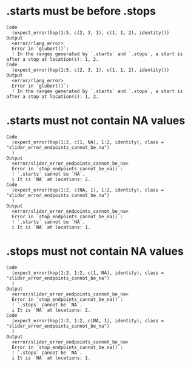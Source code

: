 # .starts must be before .stops

    Code
      (expect_error(hop(1:5, c(2, 3, 1), c(1, 1, 2), identity)))
    Output
      <error/rlang_error>
      Error in `glubort()`:
      ! In the ranges generated by `.starts` and `.stops`, a start is after a stop at location(s): 1, 2.
    Code
      (expect_error(hop(1:5, c(2, 3, 1), c(1, 1, 2), identity)))
    Output
      <error/rlang_error>
      Error in `glubort()`:
      ! In the ranges generated by `.starts` and `.stops`, a start is after a stop at location(s): 1, 2.

# .starts must not contain NA values

    Code
      (expect_error(hop(1:2, c(1, NA), 1:2, identity), class = "slider_error_endpoints_cannot_be_na")
      )
    Output
      <error/slider_error_endpoints_cannot_be_na>
      Error in `stop_endpoints_cannot_be_na()`:
      ! `.starts` cannot be `NA`.
      i It is `NA` at locations: 2.
    Code
      (expect_error(hop(1:2, c(NA, 1), 1:2, identity), class = "slider_error_endpoints_cannot_be_na")
      )
    Output
      <error/slider_error_endpoints_cannot_be_na>
      Error in `stop_endpoints_cannot_be_na()`:
      ! `.starts` cannot be `NA`.
      i It is `NA` at locations: 1.

# .stops must not contain NA values

    Code
      (expect_error(hop(1:2, 1:2, c(1, NA), identity), class = "slider_error_endpoints_cannot_be_na")
      )
    Output
      <error/slider_error_endpoints_cannot_be_na>
      Error in `stop_endpoints_cannot_be_na()`:
      ! `.stops` cannot be `NA`.
      i It is `NA` at locations: 2.
    Code
      (expect_error(hop(1:2, 1:2, c(NA, 1), identity), class = "slider_error_endpoints_cannot_be_na")
      )
    Output
      <error/slider_error_endpoints_cannot_be_na>
      Error in `stop_endpoints_cannot_be_na()`:
      ! `.stops` cannot be `NA`.
      i It is `NA` at locations: 1.


